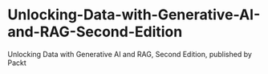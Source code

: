 # Unlocking-Data-with-Generative-AI-and-RAG-Second-Edition
Unlocking Data with Generative AI and RAG, Second Edition, published by Packt
